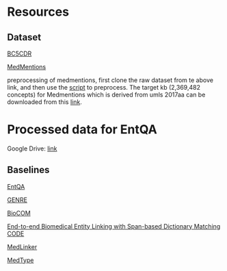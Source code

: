 # Resources

## Dataset

[BC5CDR](https://github.com/kingsaint/BioMedical-EL/tree/main/data/BC5CDR/raw_data)

[MedMentions](https://github.com/chanzuckerberg/MedMentions.git)

preprocessing of medmentions, first clone the raw dataset from te above link, and then use the [script](./preprocessing_mm.py) to preprocess. The target kb (2,369,482 concepts) for Medmentions which is derived from umls 2017aa can be downloaded from this [link](https://drive.google.com/file/d/1PSXfef86WtL6IsGC3JOLgWK4dAlIGQQw/view?usp=sharing).

# Processed data for EntQA

Google Drive: [link](https://drive.google.com/drive/folders/0ADcHGax5A4G7Uk9PVA)

## Baselines

[EntQA](https://github.com/WenzhengZhang/EntQA)

[GENRE](https://github.com/facebookresearch/GENRE)

[BioCOM](https://github.com/ujiuji1259/biocom)

[End-to-end Biomedical Entity Linking with Span-based Dictionary Matching](https://aclanthology.org/2021.bionlp-1.18.pdf) [CODE](https://github.com/kingsaint/BioMedical-EL)

[MedLinker](https://github.com/danlou/MedLinker)

[MedType](https://github.com/svjan5/medtype)

